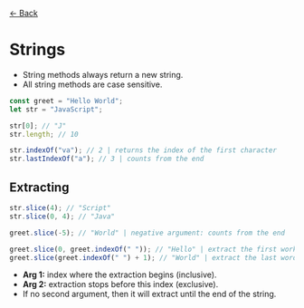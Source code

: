[&larr; Back](./README.md)

# Strings

- String methods always return a new string.
- All string methods are case sensitive.

```js
const greet = "Hello World";
let str = "JavaScript";

str[0]; // "J"
str.length; // 10

str.indexOf("va"); // 2 | returns the index of the first character
str.lastIndexOf("a"); // 3 | counts from the end
```

## Extracting

```js
str.slice(4); // "Script"
str.slice(0, 4); // "Java"

greet.slice(-5); // "World" | negative argument: counts from the end

greet.slice(0, greet.indexOf(" ")); // "Hello" | extract the first work
greet.slice(greet.indexOf(" ") + 1); // "World" | extract the last word
```

- **Arg 1:** index where the extraction begins (inclusive).
- **Arg 2:** extraction stops before this index (exclusive).
- If no second argument, then it will extract until the end of the string.

<br>
